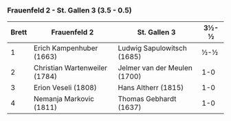 ### Frauenfeld 2 - St. Gallen 3 (3.5 - 0.5)

| Brett | Frauenfeld 2                  | St. Gallen 3                 | 3½-½ |
|-------|-------------------------------|------------------------------|------|
| 1     | Erich Kampenhuber (1663)      | Ludwig Sapulowitsch (1685)   | ½-½  |
| 2     | Christian Wartenweiler (1784) | Jelmer van der Meulen (1700) | 1-0  |
| 3     | Erion Veseli (1808)           | Hans Altherr (1815)          | 1-0  |
| 4     | Nemanja Markovic (1811)       | Thomas Gebhardt (1637)       | 1-0  |
